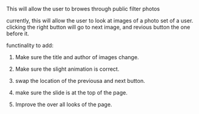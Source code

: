 This will allow the user to browes through public filter photos

currently, this will allow the user to look at images of a photo set of a user.
clicking the right button will go to next image, and revious button the one before it.

functinality to add:

1. Make sure the title and author of images change.

2. Make sure the slight animation is correct.

3. swap the location of the previousa and next button.

4. make sure the slide is at the top of the page.

5. Improve the over all looks of the page.
